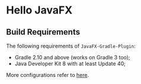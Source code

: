 # Hello JavaFX

## Build Requirements 

The following requirements of `JavaFX-Gradle-Plugin`:

- Gradle 2.10 and above (works on Gradle 3 too);
- Java Developer Kit 8 with at least Update 40;

More configurations refer to [here](https://github.com/FibreFoX/javafx-gradle-plugin).
